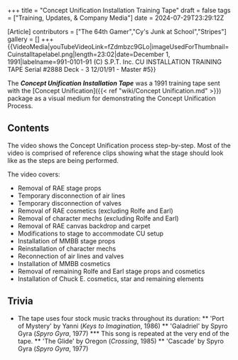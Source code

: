 +++
title = "Concept Unification Installation Training Tape"
draft = false
tags = ["Training, Updates, & Company Media"]
date = 2024-07-29T23:29:12Z

[Article]
contributors = ["The 64th Gamer","Cy's Junk at School","Stripes"]
gallery = []
+++
{{VideoMedia|youTubeVideoLink=fZdmbzc9GLo|imageUsedForThumbnail=Cuinstalltapelabel.png|length=23:02|date=December 1, 1991|labelname=991-0101-91
(C) S.P.T. Inc.
CU INSTALLATION TRAINING TAPE
Serial #2888 Deck - 3
12/01/91 - Master #5}}

The <b><i>Concept Unification Installation Tape</b></i> was a 1991 training tape sent with the [Concept Unification]({{< ref "wiki/Concept Unification.md" >}}) package as a visual medium for demonstrating the Concept Unification Process.

<h2> Contents </h2>
The video shows the Concept Unification process step-by-step. Most of the video is comprised of reference clips showing what the stage should look like as the steps are being performed.

The video covers:

* Removal of RAE stage props
* Temporary disconnection of air lines
* Temporary disconnection of valves
* Removal of RAE cosmetics (excluding Rolfe and Earl)
* Removal of character mechs (excluding Rolfe and Earl)
* Removal of RAE canvas backdrop and carpet
* Modifications to stage to accommodate CU setup
* Installation of MMBB stage props
* Reinstallation of character mechs
* Reconnection of air lines and valves
* Installation of MMBB cosmetics
* Removal of remaining Rolfe and Earl stage props and cosmetics
* Installation of Chuck E. cosmetics, star and remaining elements




<h2> Trivia </h2>

* The tape uses four stock music tracks throughout its duration:
** 'Port of Mystery' by Yanni (<i>Keys to Imagination</i>, 1986)
** 'Galadriel' by Spyro Gyra (<i>Spyro Gyra</i>, 1977)
*** This song is repeated at the very end of the tape.
** 'The Glide' by Oregon (<i>Crossing</i>, 1985)
** 'Cascade' by Spyro Gyra (<i>Spyro Gyra</i>, 1977)